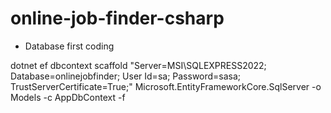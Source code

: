 ﻿# online-job-finder-csharp


- Database first coding

dotnet ef dbcontext scaffold "Server=MSI\SQLEXPRESS2022; Database=onlinejobfinder; User Id=sa; Password=sasa; TrustServerCertificate=True;" Microsoft.EntityFrameworkCore.SqlServer -o Models -c AppDbContext -f
